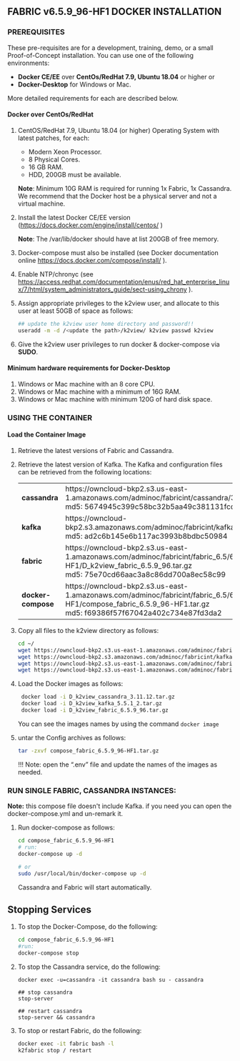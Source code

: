 ## FABRIC v6.5.9_96-HF1 DOCKER INSTALLATION

### PREREQUISITES

These pre-requisites are for a development, training, demo, or a small Proof-of-Concept installation. You can use one of the following environments:

- **Docker CE/EE** over **CentOs/RedHat 7.9, Ubuntu 18.04** or higher
  or
- **Docker-Desktop** for Windows or Mac.

More detailed requirements for each are described below.

#### Docker over CentOs/RedHat

1. CentOS/RedHat 7.9, Ubuntu 18.04 (or higher) Operating System with latest patches, for each:

   - Modern Xeon Processor.
   - 8 Physical Cores.
   - 16 GB RAM.
   - HDD, 200GB must be available.

   **Note**: Minimum 10G RAM is required for running 1x Fabric, 1x Cassandra. We recommend that the Docker host be a physical server and not a virtual machine.
2. Install the latest Docker CE/EE version (https://docs.docker.com/engine/install/centos/ )

   **Note**: The /var/lib/docker should have at list 200GB of free memory.
3. Docker-compose must also be installed (see Docker documentation online https://docs.docker.com/compose/install/ ).
4. Enable NTP/chronyc (see https://access.redhat.com/documentation/enus/red_hat_enterprise_linux/7/html/system_administrators_guide/sect-using_chrony ).
5. Assign appropriate privileges to the k2view user, and allocate to this user at least 50GB of space as follows:

   ```bash
   ## update the k2view user home directory and password!! 
   useradd -m -d /<update the path>/k2view/ k2view passwd k2view 
   ```
6. Give the k2view user privileges to run docker & docker-compose via **SUDO**.

#### Minimum hardware requirements for Docker-Desktop

1. Windows or Mac machine with an 8 core CPU.
2. Windows or Mac machine with a minimum of 16G RAM.
3. Windows or Mac machine with minimum 120G of hard disk space.

### USING THE CONTAINER

#### Load the Container Image

1. Retrieve the latest versions of Fabric and Cassandra.
2. Retrieve the latest version of Kafka. The Kafka and configuration files can be retrieved from the following locations:

   <table style="border-collapse: collapse; width: 100%;">
   <tbody>
   <tr>
   <td style="width: 50%; height: 18px;"><strong>cassandra </strong></td>
   <td style="width: 50%; height: 18px;">https://owncloud-bkp2.s3.us-east-1.amazonaws.com/adminoc/fabricint/cassandra/3.11.12/D_k2view_cassandra_3.11.12.tar.gz 
   <br>md5: 5674945c399c58bc32b5aa49c381131fcd<br></td>
   </tr>
   <tr>
   <td style="width: 50%; height: 18px;"><strong>kafka </strong></td>
   <td style="width: 50%; height: 18px;">https://owncloud-bkp2.s3.amazonaws.com/adminoc/fabricint/kafka/5.5.1/D_k2view_kafka_5.5.1_2.tar.gz
   <br>md5: ad2c6b145e6b117ac3993b8bdbc50984</br></td>
   </tr>
   <tr>
   <td style="width: 50%; height: 18px;"><strong>fabric </strong></td>
   <td style="width: 50%; height: 18px;">https://owncloud-bkp2.s3.us-east-1.amazonaws.com/adminoc/fabricint/fabric_6.5/6.5.9/Server/fabric-6.5.9_96-HF1/D_k2view_fabric_6.5.9_96.tar.gz
   <br>md5: 75e70cd66aac3a8c86dd700a8ec58c99</br></td>
   </tr>
   <tr>
   <td style="width: 50%; height: 18px;"><strong>docker-compose </strong></td>
   <td style="width: 50%; height: 18px;">https://owncloud-bkp2.s3.us-east-1.amazonaws.com/adminoc/fabricint/fabric_6.5/6.5.9/Server/fabric-6.5.9_96-HF1/compose_fabric_6.5.9_96-HF1.tar.gz
   <br>md5: f69386f57f67042a402c734e87fd3da2</br></td>
   </tr>
   </tbody>
   </table>
3. Copy all files to the k2view directory as follows:

   ```bash
   cd ~/ 
   wget https://owncloud-bkp2.s3.us-east-1.amazonaws.com/adminoc/fabricint/cassandra/3.11.12/D_k2view_cassandra_3.11.12.tar.gz
   wget https://owncloud-bkp2.s3.amazonaws.com/adminoc/fabricint/kafka/5.5.1/D_k2view_kafka_5.5.1_2.tar.gz  
   wget https://owncloud-bkp2.s3.us-east-1.amazonaws.com/adminoc/fabricint/fabric_6.5/6.5.9/Server/fabric-6.5.9_96-HF1/D_k2view_fabric_6.5.9_96.tar.gz
   wget https://owncloud-bkp2.s3.us-east-1.amazonaws.com/adminoc/fabricint/fabric_6.5/6.5.9/Server/fabric-6.5.9_96-HF1/compose_fabric_6.5.9_96-HF1.tar.gz
   ```
4. Load the Docker images as follows:

   ```bash
    docker load -i D_k2view_cassandra_3.11.12.tar.gz 
    docker load -i D_k2view_kafka_5.5.1_2.tar.gz
    docker load -i D_k2view_fabric_6.5.9_96.tar.gz 
   ```

   You can see the images names by using the command `docker image`
5. untar the Config archives as follows:

   ```bash
   tar -zxvf compose_fabric_6.5.9_96-HF1.tar.gz 
   ```

   !!! Note: open the “.env” file and update the names of the images as needed.

### RUN SINGLE FABRIC, CASSANDRA INSTANCES:

**Note:** this compose file doesn't include Kafka. if you need you can open the docker-compose.yml and un-remark it.

1. Run docker-compose as follows:

   ```bash
   cd compose_fabric_6.5.9_96-HF1
   # run:  
   docker-compose up -d 

   # or  
   sudo /usr/local/bin/docker-compose up -d  
   ```

   Cassandra and Fabric will start automatically.

## Stopping Services

1. To stop the Docker-Compose, do the following:

   ```bash
   cd compose_fabric_6.5.9_96-HF1
   #run: 
   docker-compose stop
   ```
2. To stop the Cassandra service, do the following:

   ```bah
   docker exec -u=cassandra -it cassandra bash su - cassandra 

   ## stop cassandra  
   stop-server

   ## restart cassandra  
   stop-server && cassandra
   ```
3. To stop or restart Fabric, do the following:

   ```bash
   docker exec -it fabric bash -l  
   k2fabric stop / restart  
   ```
